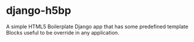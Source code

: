 django-h5bp
===========

A simple HTML5 Boilerplate Django app that has some predefined template Blocks useful to be override in any application.
